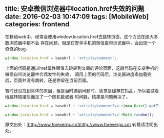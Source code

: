 title: 安卓微信浏览器中location.href失效的问题
date: 2016-02-03 10:47:09
tags: [MobileWeb]
categories: frontend
---

在移动web中，经常会使用window.location.href去跳转页面，这个方法在绝大多数浏览器中都不会
存在问题，但是在安卓手机的微信自带浏览器中，会出现一个奇怪的bug。

<!-- more -->

```js
window.location.href = baseUrl + 'article/comment';
```

上面的代码是通过href属性赋值去跳转到文章的评论页面，这段代码在安卓手机的微信自带浏览器中会偶发性的失效，
调用上面的代码后，浏览器进度条加载完后，页面并没有跳转，还是停留在当前页面。

暂时还没找到具体的原因，但是当时遇到问题时，感觉是缓存在捣乱，所以尝试着给跳转链接后面加了一个随机数或者
时间戳，结果是问题解决了。

```js
window.location.href = baseUrl + 'article/comment?v='+(new Date().getTime());

window.location.href = baseUrl + 'article/comment?v='+Math.random();
```

原文出处：[http://www.foreverpx.cn](http://www.foreverpx.cn)
转载请注明出处。
